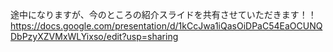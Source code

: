 途中になりますが、今のところの紹介スライドを共有させていただきます！！
https://docs.google.com/presentation/d/1kCcJwa1iQasOiDPaC54EaOCUNQDbPzyXZVMxWLYixso/edit?usp=sharing
